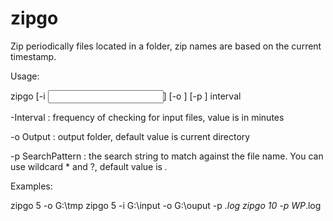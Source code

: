 # zipgo

Zip periodically files located in a folder, zip names are based on the current timestamp.

Usage:

zipgo [-i <Input>] [-o <Output>] [-p <SearchPattern>] interval

-Interval : frequency of checking for input files, value is in minutes

-o Output : output folder, default value is current directory

-p SearchPattern : the search string to match against the file name. You can use wildcard * and ?, default value is *.*

Examples:

zipgo 5 -o G:\\tmp
zipgo 5 -i G:\\input -o G:\\ouput -p *.log
zipgo 10 -p WP*.log
